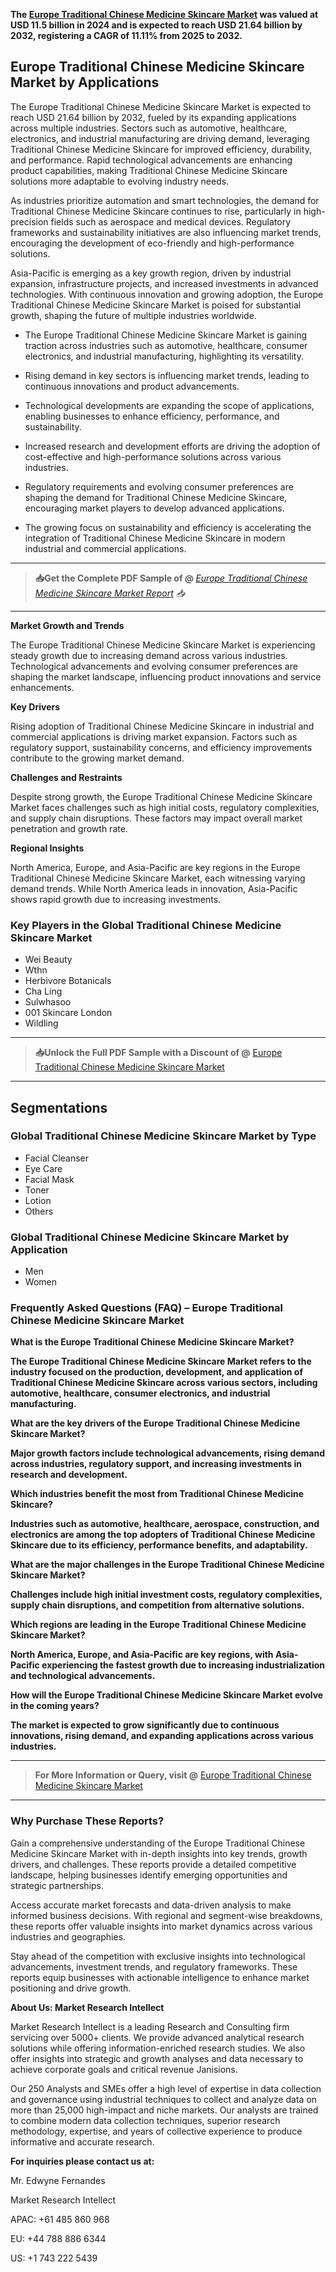 <p><strong>The <a href="https://www.marketresearchintellect.com/download-sample/?rid=1081392&amp;utm_source=Pulse-April-Europe&amp;utm_medium=852">Europe Traditional Chinese Medicine Skincare Market</a> was valued at USD 11.5 billion in 2024 and is expected to reach USD 21.64 billion by 2032, registering a CAGR of 11.11% from 2025 to 2032.</strong></p><h2>Europe Traditional Chinese Medicine Skincare Market by Applications&nbsp;</h2><p><p>The Europe Traditional Chinese Medicine Skincare Market is expected to reach USD 21.64 billion by 2032, fueled by its expanding applications across multiple industries. Sectors such as automotive, healthcare, electronics, and industrial manufacturing are driving demand, leveraging Traditional Chinese Medicine Skincare for improved efficiency, durability, and performance. Rapid technological advancements are enhancing product capabilities, making Traditional Chinese Medicine Skincare solutions more adaptable to evolving industry needs.</p><p>As industries prioritize automation and smart technologies, the demand for Traditional Chinese Medicine Skincare continues to rise, particularly in high-precision fields such as aerospace and medical devices. Regulatory frameworks and sustainability initiatives are also influencing market trends, encouraging the development of eco-friendly and high-performance solutions.</p><p>Asia-Pacific is emerging as a key growth region, driven by industrial expansion, infrastructure projects, and increased investments in advanced technologies. With continuous innovation and growing adoption, the Europe Traditional Chinese Medicine Skincare Market is poised for substantial growth, shaping the future of multiple industries worldwide.</p></p><ul><li><p>The Europe Traditional Chinese Medicine Skincare Market is gaining traction across industries such as automotive, healthcare, consumer electronics, and industrial manufacturing, highlighting its versatility.</p></li><li><p>Rising demand in key sectors is influencing market trends, leading to continuous innovations and product advancements.</p></li><li><p>Technological developments are expanding the scope of applications, enabling businesses to enhance efficiency, performance, and sustainability.</p></li><li><p>Increased research and development efforts are driving the adoption of cost-effective and high-performance solutions across various industries.</p></li><li><p>Regulatory requirements and evolving consumer preferences are shaping the demand for Traditional Chinese Medicine Skincare, encouraging market players to develop advanced applications.</p></li><li><p>The growing focus on sustainability and efficiency is accelerating the integration of Traditional Chinese Medicine Skincare in modern industrial and commercial applications.</p></li></ul><hr /><blockquote><p><strong><span class="font-[700]">📥Get the Complete PDF Sample of @ </span></strong><em><span class="font-[700]"><a href="https://www.marketresearchintellect.com/download-sample/?rid=1081392&amp;utm_source=Pulse-April-Europe&amp;utm_medium=852" target="_blank" data-tracking-control-name="article-ssr-frontend-pulse_little-text-block" data-tracking-will-navigate="" data-test-link="">Europe Traditional Chinese Medicine Skincare Market Report</a>&nbsp;📥</span></em></p></blockquote><hr /><p class="" data-start="77" data-end="360"><strong data-start="77" data-end="105">Market Growth and Trends</strong></p><p class="" data-start="77" data-end="360">The Europe Traditional Chinese Medicine Skincare Market is experiencing steady growth due to increasing demand across various industries. Technological advancements and evolving consumer preferences are shaping the market landscape, influencing product innovations and service enhancements.</p><p class="" data-start="362" data-end="606"><strong data-start="362" data-end="377">Key Drivers</strong></p><p class="" data-start="362" data-end="606">Rising adoption of Traditional Chinese Medicine Skincare in industrial and commercial applications is driving market expansion. Factors such as regulatory support, sustainability concerns, and efficiency improvements contribute to the growing market demand.</p><p class="" data-start="608" data-end="849"><strong data-start="608" data-end="637">Challenges and Restraints</strong></p><p class="" data-start="608" data-end="849">Despite strong growth, the Europe Traditional Chinese Medicine Skincare Market faces challenges such as high initial costs, regulatory complexities, and supply chain disruptions. These factors may impact overall market penetration and growth rate.</p><p class="" data-start="851" data-end="1095"><strong data-start="851" data-end="872">Regional Insights</strong></p><p class="" data-start="851" data-end="1095">North America, Europe, and Asia-Pacific are key regions in the Europe Traditional Chinese Medicine Skincare Market, each witnessing varying demand trends. While North America leads in innovation, Asia-Pacific shows rapid growth due to increasing investments.</p><p><h3>Key Players in the Global Traditional Chinese Medicine Skincare Market </h3><ul><li>Wei Beauty</li><li> Wthn</li><li> Herbivore Botanicals</li><li> Cha Ling</li><li> Sulwhasoo</li><li> 001 Skincare London</li><li> Wildling</li></ul></p><hr /><blockquote><p><strong>📥Unlock the Full PDF Sample with a Discount of @</strong> <a href="https://www.marketresearchintellect.com/ask-for-discount/?rid=1081392&amp;utm_source=Pulse-April-Europe&amp;utm_medium=852">Europe Traditional Chinese Medicine Skincare Market</a></p></blockquote><hr /><p><h2>Segmentations</h2><h3>Global Traditional Chinese Medicine Skincare Market by Type</h3><ul><li>Facial Cleanser</li><li>Eye Care</li><li>Facial Mask</li><li>Toner</li><li>Lotion</li><li>Others</li></ul><h3>Global Traditional Chinese Medicine Skincare Market by Application</h3><ul><li>Men</li><li>Women</li></ul></p><h3><strong>Frequently Asked Questions (FAQ) &ndash; Europe Traditional Chinese Medicine Skincare Market</strong></h3><p><strong>What is the Europe Traditional Chinese Medicine Skincare Market?</strong></p><p><strong>The Europe Traditional Chinese Medicine Skincare Market refers to the industry focused on the production, development, and application of Traditional Chinese Medicine Skincare across various sectors, including automotive, healthcare, consumer electronics, and industrial manufacturing.</strong></p><p><strong>What are the key drivers of the Europe Traditional Chinese Medicine Skincare Market?</strong></p><p><strong>Major growth factors include technological advancements, rising demand across industries, regulatory support, and increasing investments in research and development.</strong></p><p><strong>Which industries benefit the most from Traditional Chinese Medicine Skincare?</strong></p><p><strong>Industries such as automotive, healthcare, aerospace, construction, and electronics are among the top adopters of Traditional Chinese Medicine Skincare due to its efficiency, performance benefits, and adaptability.</strong></p><p><strong>What are the major challenges in the Europe Traditional Chinese Medicine Skincare Market?</strong></p><p><strong>Challenges include high initial investment costs, regulatory complexities, supply chain disruptions, and competition from alternative solutions.</strong></p><p><strong>Which regions are leading in the Europe Traditional Chinese Medicine Skincare Market?</strong></p><p><strong>North America, Europe, and Asia-Pacific are key regions, with Asia-Pacific experiencing the fastest growth due to increasing industrialization and technological advancements.</strong></p><p><strong>How will the Europe Traditional Chinese Medicine Skincare Market evolve in the coming years?</strong></p><p><strong>The market is expected to grow significantly due to continuous innovations, rising demand, and expanding applications across various industries.</strong></p><hr /><blockquote><p><span class="font-[700]"><strong>For More Information or Query, visit&nbsp;@</strong>&nbsp;</span><span class="font-[700]"><a href="https://www.marketresearchintellect.com/product/traditional-chinese-medicine-skincare-market/?utm_source=Linkedin&utm_medium=852" target="_blank" data-tracking-control-name="article-ssr-frontend-pulse_little-text-block" data-tracking-will-navigate="" data-test-link="">Europe Traditional Chinese Medicine Skincare Market</a></span></p></blockquote><hr /><h3><strong data-start="0" data-end="31">Why Purchase These Reports?</strong></h3><p class="" data-start="35" data-end="297">Gain a comprehensive understanding of the Europe Traditional Chinese Medicine Skincare Market with in-depth insights into key trends, growth drivers, and challenges. These reports provide a detailed competitive landscape, helping businesses identify emerging opportunities and strategic partnerships.</p><p class="" data-start="299" data-end="540">Access accurate market forecasts and data-driven analysis to make informed business decisions. With regional and segment-wise breakdowns, these reports offer valuable insights into market dynamics across various industries and geographies.</p><p class="" data-start="542" data-end="784">Stay ahead of the competition with exclusive insights into technological advancements, investment trends, and regulatory frameworks. These reports equip businesses with actionable intelligence to enhance market positioning and drive growth.</p><p><strong><span class="font-[700]">About Us: Market Research Intellect</span></strong></p><p><span class="">Market Research Intellect is a leading Research and Consulting firm servicing over 5000+ clients. We provide advanced analytical research solutions while offering information-enriched research studies.&nbsp;</span>We also offer insights into strategic and growth analyses and data necessary to achieve corporate goals and critical revenue Janisions.</p><p><span class="">Our 250 Analysts and SMEs offer a high level of expertise in data collection and governance using industrial techniques to collect and analyze data on more than 25,000 high-impact and niche markets. Our analysts are trained to combine modern data collection techniques, superior research methodology, expertise, and years of collective experience to produce informative and accurate research.</span></p><p><strong>For inquiries please contact us at:</strong></p><p>Mr. Edwyne Fernandes</p><p>Market Research Intellect</p><p>APAC: +61 485 860 968</p><p>EU: +44 788 886 6344</p><p>US: +1 743 222 5439</p>